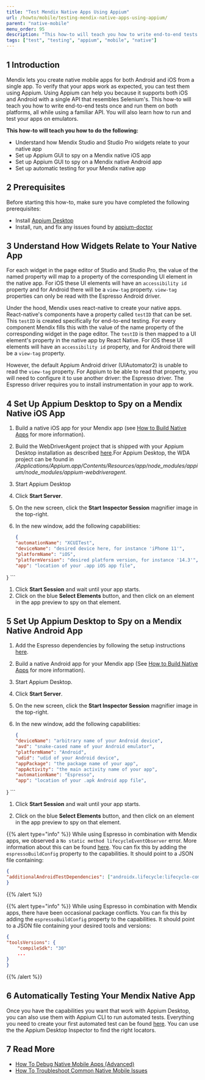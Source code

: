 ```yaml
---
title: "Test Mendix Native Apps Using Appium"
url: /howto/mobile/testing-mendix-native-apps-using-appium/
parent: "native-mobile"
menu_order: 95
description: "This how-to will teach you how to write end-to-end tests once and run them on both platforms using Appium."
tags: ["test", "testing", "appium", "mobile", "native"]
---
```


## 1 Introduction

Mendix lets you create native mobile apps for both Android and iOS from a single app. To verify that your apps work as expected, you can test them using Appium. Using Appium can help you because it supports both iOS and Android with a single API that resembles Selenium's. This how-to will teach you how to write end-to-end tests once and run them on both platforms, all while using a familiar API. You will also learn how to run and test your apps on emulators.

**This how-to will teach you how to do the following:**

* Understand how Mendix Studio and Studio Pro widgets relate to your native app
* Set up Appium GUI to spy on a Mendix native iOS app
* Set up Appium GUI to spy on a Mendix native Android app
* Set up automatic testing for your Mendix native app

## 2 Prerequisites

Before starting this how-to, make sure you have completed the following prerequisites:

* Install [Appium Desktop](https://github.com/appium/appium-desktop)
* Install, run, and fix any issues found by [appium-doctor](https://github.com/appium/appium-doctor)

## 3 Understand How Widgets Relate to Your Native App

For each widget in the page editor of Studio and Studio Pro, the value of the named property will map to a property of the corresponding UI element in the native app. For iOS these UI elements will have an `accessibility id` property and for Android there will be a `view-tag` property. `view-tag` properties can only be read with the Espresso Android driver.

Under the hood, Mendix uses react-native to create your native apps. React-native's components have a property called `testID` that can be set. This `testID` is created specifically for end-to-end testing. For every component Mendix fills this with the value of the name property of the corresponding widget in the page editor. The `testID` is then mapped to a UI element's property in the native app by React Native. For iOS these UI elements will have an `accessibility id` property, and for Android there will be a `view-tag` property.

However, the default Appium Android driver (UIAutomator2) is unable to read the `view-tag` property. For Appium to be able to read that property, you will need to configure it to use another driver: the Espresso driver. The Espresso driver requires you to install instrumentation in your app to work.

## 4 Set Up Appium Desktop to Spy on a Mendix Native iOS App

1. Build a native iOS app for your Mendix app (see [How to Build Native Apps](/howto/mobile/build-native-apps) for more information).
1. Build the WebDriverAgent project that is shipped with your Appium Desktop installation as described [here](http://appium.io/docs/en/advanced-concepts/wda-custom-server/).For Appium Desktop, the WDA project can be found in */Applications/Appium.app/Contents/Resources/app/node_modules/appium/node_modules/appium-webdriveragent*.
1. Start Appium Desktop
1. Click **Start Server**.
1. On the new screen, click the **Start Inspector Session** magnifier image in the top-right.
1. In the new window, add the following capabilities:

    ```json
    {
    "automationName": "XCUITest",
    "deviceName": "desired device here, for instance 'iPhone 11'",
    "platformName": "iOS",
    "platformVersion": "desired platform version, for instance '14.3'",
    "app": "location of your .app iOS app file",
}
    ```

1. Click **Start Session** and wait until your app starts.
1. Click on the blue **Select Elements** button, and then click on an element in the app preview to spy on that element.

## 5 Set Up Appium Desktop to Spy on a Mendix Native Android App

1. Add the Espresso dependencies by following the setup instructions [here](https://developer.android.com/training/testing/espresso/setup).

1. Build a native Android app for your Mendix app (See [How to Build Native Apps](/howto/mobile/build-native-apps) for more information).

1. Start Appium Desktop.

1. Click **Start Server**.

1. On the new screen, click the **Start Inspector Session** magnifier image in the top-right.

1. In the new window, add the following capabilities:

    ```json
    {
    "deviceName": "arbitrary name of your Android device",
    "avd": "snake-cased name of your Android emulator",
    "platformName": "Android",
    "udid": "udid of your Android device",
    "appPackage": "the package name of your app",
    "appActivity": "the main activity name of your app",
    "automationName": "Espresso",
    "app": "location of your .apk Android app file",
}
    ```

1. Click **Start Session** and wait until your app starts.

1. Click on the blue **Select Elements** button, and then click on an element in the app preview to spy on that element.

{{% alert type="info" %}}
While using Espresso in combination with Mendix apps, we observed a `No static method lifecycleEventObserver` error. More information about this can be found [here](https://github.com/appium/appium-espresso-driver/issues/639). You can fix this by adding the `espressoBuildConfig` property to the capabilities. It should point to a JSON file containing:

```json
{
"additionalAndroidTestDependencies": ["androidx.lifecycle:lifecycle-common:2.2.0"]
}
```

{{% /alert %}}

{{% alert type="info" %}}
While using Espresso in combination with Mendix apps, there have been occasional package conflicts. You can fix this by adding the `espressoBuildConfig` property to the capabilities. It should point to a JSON file containing your desired tools and versions:

```json
{
"toolsVersions": {
    "compileSdk": "30"
    ...
}
}
```

{{% /alert %}}

## 6 Automatically Testing Your Mendix Native App

Once you have the capabilities you want that work with Appium Desktop, you can also use them with Appium CLI to run automated tests. Everything you need to create your first automated test can be found [here](http://appium.io/docs/en/about-appium/getting-started/?lang=en). You can use the the Appium Desktop Inspector to find the right locators.

## 7 Read More

* [How To Debug Native Mobile Apps (Advanced)](/howto/mobile/native-debug)
* [How To Troubleshoot Common Native Mobile Issues
](/howto/mobile/common-issues)